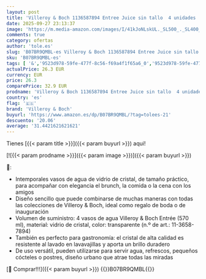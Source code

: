 ```yaml
---
layout: post
title: 'Villeroy & Boch 1136587894 Entree Juice sin tallo  4 unidades   transparente'
date: 2025-09-27 23:13:37
image: 'https://m.media-amazon.com/images/I/41kJoNLskUL._SL500_._SL400_.jpg'
comments: true
category: ofertas
author: 'tole.es'
slug: 'B07BR9QMBL-es Villeroy & Boch 1136587894 Entree Juice sin tallo 4...'
sku: 'B07BR9QMBL-es'
tags: [ '&','9523d978-59fe-477f-8c56-f69a4f1f65a6_0','9523d978-59fe-477f-8c56-f69a4f1f65a6_2001','9523d978-59fe-477f-8c56-f69a4f1f65a6_3501','Arborist Merchandising Root','Cocina y cena','Copas de agua','Cristalería','Cubertería, vajilla y cristalería','Hogar','Hogar y cocina','Self Service','Special Features Stores','boch','villeroy','villeroy & boch','🇪🇸', ]
actualPrice: 26.3 EUR
currency: EUR
price: 26.3
comparePrice: 32.9 EUR
prodname: 'Villeroy & Boch 1136587894 Entree Juice sin tallo  4 unidades   transparente'
country: 'es'
flag: '🇪🇸'
brand: 'Villeroy & Boch'
buyurl: 'https://www.amazon.es/dp/B07BR9QMBL/?tag=tolees-21'
descuento: '20.06'
average: '31.4421621621621'
---
```


Tienes [{{< param title >}}]({{< param buyurl >}}) aqui!

[![{{< param prodname >}}]({{< param image >}})]({{< param buyurl >}})

🔎:

- Intemporales vasos de agua de vidrio de cristal, de tamaño práctico, para acompañar con elegancia el brunch, la comida o la cena con los amigos
- Diseño sencillo que puede combinarse de muchas maneras con todas las colecciones de Villeroy & Boch, ideal como regalo de boda o de inauguración
- Volumen de suministro: 4 vasos de agua Villeroy & Boch Entrée (570 ml), material: vidrio de cristal, color: transparente (n.º de art.: 11-3658-7894)
- También es perfecto para gastronomía: el cristal de alta calidad es resistente al lavado en lavavajillas y aporta un brillo duradero
- De uso versátil, pueden utilizarse para servir agua, refrescos, pequeños cócteles o postres, diseño urbano que atrae todas las miradas

[🛒 Comprar!!!]({{< param buyurl >}})
{{<world>}}B07BR9QMBL{{</world>}}
